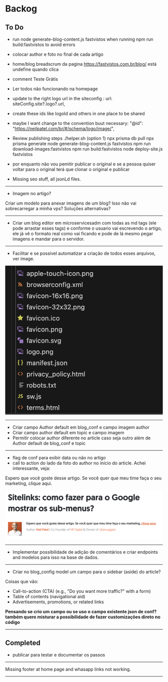 # Backog

## To Do


- run node generate-blog-content.js fastvistos when running npm run build:fastvistos to avoid errors

- colocar author e foto no final de cada artigo

- home/blog breadscrum da pagina https://fastvistos.com.br/blog/ está undefine quando clica

- comment Teste Grátis

- Ler todos não funcionando na homepage


- update to the right logo url in the siteconfig :  url: siteConfig.site?.logo?.url,


- create these ids  like logoId and others in one place  to be shared

- maybe I want change to the convention buut necessary: "@id": "https://neilpatel.com/br/#/schema/logo/image/",



- Review publishing steps
 ./helper.sh (option 1)
 npx prisma db pull
 npx prisma generate
 node generate-blog-content.js fastvistos
 npm run download-images:fastvistos
 npm run build:fastvistos
 node deploy-site.js fastvistos


- por enquanto não vou pemitir publicar o original e se a pessoa quiser voltar para o original terá que clonar o original e publicar

- Missing seo stuff, all jsonLd files.

---

- Imagem no artigo?

Criar um modelo para anexar imagens de um blog? Isso não vai sobrecarregar a minha vps? Soluções alternativas?

---

- Criar um blog editor em microservicesadm com todas as md tags (ele pode arrastar esses tags) e conforme o usuario vai escrevendo o artigo, ele já vê o formato real como vai ficando e pode de lá mesmo pegar imagens e mandar para o servidor.

---

- Facilitar e se possível automatizar a criação de todos esses arquivos, ver image.

![alt text](image.png)

---

- Criar campo Author default em blog_conf e campo imagem author
- Criar campo author default em topic e campo imagem
- Permitir colocar author diferente no article caso seja outro além de Author default de blog_conf e topic

---

- flag de conf para exibir data ou não no artigo
- call to action do lado da foto do author no início do article. Achei interessante, veja:

Espero que você goste desse artigo. Se você quer que meu time faça o seu marketing, clique aqui.

![alt text](image-1.png)

---

- Implementar possibilidade de adição de comentários e criar endpoints and modelos para isso na base de dados.

---

- Criar no blog_config model um campo para o sidebar (aside) do article?

Coisas que vão:

- Call-to-action (CTA) (e.g., "Do you want more traffic?" with a form)
- Table of contents (navigational aid)
- Advertisements, promotions, or related links

**Pensando se crio um campo ou se uso o campo existente json de conf?**
**também quero misturar a possibilidade de fazer customizações direto no código**

---

## Completed

- publicar para testar e documentar os passos

---

Missing footer at home page and whasapp links not working.

---
